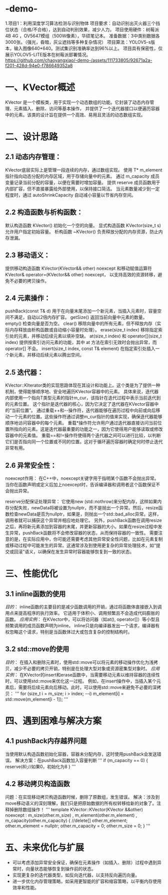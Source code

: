 # -demo-

1.项目1：利用深度学习算法检测与识别物体
项目要求：自动识别出灭火器三个挡位状态（合格/不合格），达到自动判别效果，减少人力。
项目使用硬件：树莓派4B 4G ，OV5647模组（500W像素），华硕笔记本。
准备数据：3中类别数据各3000张。（强光，昏暗，灰尘遮挡等多种复杂情况）
项目算法：YOLOV5-s版本，输入图像640*640。测试集识别准确率达到96%以上。
项目具有保密性，仅展示YOLOV5-LITE版本在树莓派部署情况。
https://github.com/chaoyangxiao/-demo-/assets/111733805/92671a2a-f201-428d-94e0-f786649352a8


# 一、KVector概述
KVector 是一个模板类，用于实现一个动态数组的功能。它封装了动态内存管理、元素插入、删除、访问等基本操作，
并提供了一个迭代器接口以便遍历容器中的元素。该类的设计旨在提供一个高效、易用且灵活的动态数组实现。

# 二、设计思路
## 2.1 动态内存管理：
KVector底层实际上是管理一段连续的内存，通过数组实现。
使用 T* m_element 指针指向动态分配的内存区域，用于存储向量中的元素。
通过 m_capacity 成员变量记录当前分配的容量，以便在需要时增加容量。
提供 reserve 成员函数用于内部扩容，但不直接暴露给外部使用，以保持接口简洁。
当元素数量减少到一定程度时，通过 autoShrinkCapacity 自动减小容量以节省内存空间。
## 2.2 构造函数与析构函数：
默认构造函数 KVector() 初始化一个空的向量。
显式构造函数 KVector(size_t s) 允许用户指定初始容量。
析构函数 ~KVector() 负责释放分配的内存资源，防止内存泄漏。
## 2.3 移动语义：
提供移动构造函数 KVector(KVector&& other) noexcept 和移动赋值运算符 KVector& operator=(KVector&& other) noexcept，
以支持高效的资源转移，避免不必要的拷贝操作。
## 2.4 元素操作：
pushBack(const T& d) 用于在向量末尾添加一个新元素，当插入元素时，容量空间不满足，自动以2倍内存扩容。
getSize() 返回当前向量中元素的数量。
empty() 检查向量是否为空。
clear() 移除向量中的所有元素，但不释放内存（实际内存释放由析构函数或自动缩小容量时处理）。
erase(size_t index) 移除指定索引处的元素，并移动后续元素以填补空缺。
at(size_t index) 和 operator[](size_t index) 提供按索引访问元素的功能，其中 at 方法在索引无效时会抛出异常，而 operator[] 不会。
insert(size_t index, const T& element) 在指定索引处插入一个新元素，并移动后续元素以腾出空间。
## 2.5 迭代器：
KVector<T>::KIterator类的实现思路体现在其设计和功能上。这个类是为了提供一种机制，使得能够顺序地、安全地遍历KVector容器中的元素。
具体来说，迭代器内部使用一个指向T类型元素的指针m_cur，该指针在迭代过程中表示当前迭代到的元素位置。
这个指针是迭代器的核心，因为它决定了迭代器在KVector容器中的“当前位置”。
通过重载++和--操作符，迭代器能够在遍历过程中向前或向后移动一个元素的位置。这些操作符通过调整m_cur指针的值来实现，确保迭代器能够顺序地访问容器中的每个元素。
重载*操作符允许用户通过迭代器直接访问当前位置所指向的元素。这是迭代器最重要的功能之一，因为它使得用户能够读取或修改容器中的元素值。
重载==和!=操作符使得两个迭代器之间可以进行比较，以判断它们是否指向同一个位置或不同的位置。这对于循环遍历容器时确定何时停止迭代非常有用。
## 2.6 异常安全性：
noexcept作用：
在C++中，noexcept关键字用于指明某个函数不会抛出异常。当你在函数声明或定义后加上noexcept时，告诉编译器和调用者这个函数保证不会抛出异常。

reserve分配保证处理异常：
它使用new (std::nothrow)来分配内存，这样如果内存分配失败，newData将被设置为nullptr，而不是抛出一个异常。然后，resize函数检查newData是否为nullptr，如果是，则抛出一个std::bad_alloc异常。这样，调用者就可以捕获这个异常并相应地处理它。
另外，pushBack函数在调用resize之后，再将新元素添加到容器的末尾，并更新容器的大小。如果在resize过程中发生异常，pushBack函数将不会修改容器的状态，从而保持容器的一致性。
需要注意的是，在实际应用中，你可能还需要考虑其他异常安全性问题，比如在元素复制或移动过程中可能发生的异常。这通常涉及到使用更复杂的异常处理技术，如“提交或回滚”语义，以确保在发生异常时容器能够恢复到一致的状态。

# 三、性能优化
## 3.1 inline函数的使用
*目的*：
inline函数的主要目的是减少函数调用的开销，通过将函数体直接嵌入到调用点来提高程序的执行效率。
它适用于体积小、调用频繁且不会造成代码膨胀的函数。
*应用实例*：
在KVector<T>中，可以将访问器（如at(), operator[]）等小型且频繁调用的成员函数声明为inline。
inline只是向编译器发出一个请求，编译器有权忽略这个请求，特别是当函数体过大或包含复杂的控制结构时。
## 3.2 std::move的使用
*目的*：
在插入和删除元素时，使用std::move可以将元素的移动操作优化为浅拷贝，减少不必要的拷贝开销，特别是在处理大型对象或资源密集型对象时。
*应用实例*：
在KVector<T>的insert和erase函数中，当需要移动元素以维持容器的连续性时，可以使用std::move来优化这一过程。
例如，在insert操作中，当插入某个元素后，需要将后续元素向后移动。此时，可以使用std::move来避免不必要的深拷贝：
'''
	for (size_t i = m_size; i > index; --i)
		m_element[i] = std::move(m_element[i - 1]);
'''
# 四、遇到困难与解决方案
## 4.1 pushBack内存越界问题
当使用默认构造函数初始化容器，容器未分配内存，这时使用pushBack会发送错误。
解决方案：在pushBack函数加入容量判断
'''
	if (m_capacity == 0) 
		{
			reserve(8);//如果0，初始化为8
		}
'''
## 4.2 移动拷贝构造函数
问题：在实现移动拷贝构造函数时候，删除了原数组，发生错误。
解决：涉及到move移动语义的深刻理解，我们只是把原始数据的所有权转移给新的对象了。注释掉删除数组操作！
'''
	template<typename T>
	KVector<T>::KVector(KVector &&other) noexcept
		: m_size(other.m_size)
		, m_element(other.m_element)
		, m_capacity(other.m_capacity)
	{
		//delete[] other.m_element;
		other.m_element = nullptr;
		other.m_capacity = 0;
		other.m_size = 0;
	}
'''

# 五、未来优化与扩展
* 可以考虑添加异常安全保证，确保在元素操作（如插入、删除）过程中遇到异常时，向量状态能够恢复到操作前的状态。
* 实现更复杂的迭代器类型，如反向迭代器，以支持反向遍历向量。
* 进一步优化内存管理策略，如采用更智能的扩容和缩容策略，以平衡内存使用效率和性能。
